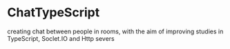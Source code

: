 # ChatTypeScript
creating chat between people in rooms, with the aim of improving studies in TypeScript, Soclet.IO and Http severs

